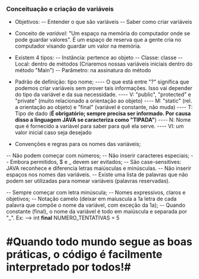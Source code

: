 ### Conceituação e criação de variáveis
- Objetivos:
-- Entender o que são variáveis
-- Saber como criar variáveis

- Conceito de *variável*: "Um espaço na memória do computador onde se pode guardar valores". É um espaço de reserva que a gente cria no computador visando guardar um valor na memória. 
- Existem 4 tipos:
-- Instância: pertence ao objeto 
-- Classe: classe
-- Local: dentro de métodos (Criaremos nossas variáveis iniciais dentro do método "Main")
-- Parâmetro: na assinatura do método

- Padrão de definição: <?visibilidade?><?modificador?> tipo nome<?=valorInicial?>;
---- O que está entre "?" significa que podemos criar variáveis sem prover tais informações. Isso vai depender do tipo da variável e da sua necessidade.
---- V: "public", "protected" e "private" (muito relacionado a orientação ao objeto)
---- M: "static" (rel. a orientação ao objeto) e "final" (variável é constante, não muda)
---- T: Tipo de dado (**É obrigatório; sempre precisa ser informado. Por causa disso a linguagem JAVA se caracteriza como "TIPADA"**)
---- N: Nome que é fornecido a variável para saber para quê ela serve.
---- VI: um valor inicial caso seja desejado

- Convenções e regras para os nomes das variáveis;

-- Não podem começar com números;
-- Não inserir caracteres especiais;
-- Embora permitidos, $ e _ devem ser evitados;
-- São case-sensitives: JAVA reconhece e diferencia letras maiúsculas e minúsculas.
-- Não inserir espaços nos nomes das variáveis. 
-- Existe uma lista de palavras que não podem ser utilizadas para nomear variáveis (palavras reservadas).

-- Sempre começar com letra minúscula;
-- Nomes expressivos, claros e objetivos;
-- Notação camelo (deixar em maiuscula a 1a letra de cada palavra que compõe o nome da variável, com exceção da 1a);
-- Quando constante (final), o nome da variável é todo em maiúscula e separada por "_". Ex: --> int **final** NUMERO_TENTATIVAS = 5

# #Quando todo mundo segue as boas práticas, o código é facilmente interpretado por todos!#






